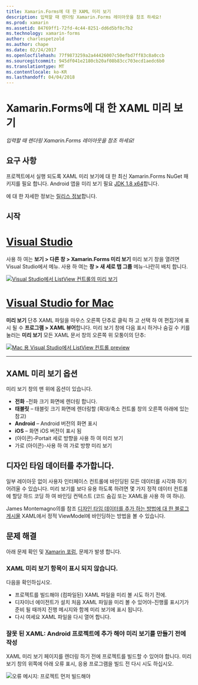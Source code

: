 ```yaml
---
title: Xamarin.Forms에 대 한 XAML 미리 보기
description: 입력할 때 렌더링 Xamarin.Forms 레이아웃을 참조 하세요!
ms.prod: xamarin
ms.assetid: 84769ff1-72fd-4c44-8251-dd6d5bf8c7b2
ms.technology: xamarin-forms
author: charlespetzold
ms.author: chape
ms.date: 02/24/2017
ms.openlocfilehash: 77f9873259a2a44426007c50efbd7ff83c8a0ccb
ms.sourcegitcommit: 945df041e2180cb20af08b83cc703ecd1aedc6b0
ms.translationtype: MT
ms.contentlocale: ko-KR
ms.lasthandoff: 04/04/2018
---
```

# <a name="xaml-previewer-for-xamarinforms"></a>Xamarin.Forms에 대 한 XAML 미리 보기

_입력할 때 렌더링 Xamarin.Forms 레이아웃을 참조 하세요!_

## <a name="requirements"></a>요구 사항

프로젝트에서 실행 되도록 XAML 미리 보기에 대 한 최신 Xamarin.Forms NuGet 패키지를 필요 합니다. Android 앱을 미리 보기 필요 [JDK 1.8 x64](http://www.oracle.com/technetwork/java/javase/downloads/jdk8-downloads-2133151.html)합니다.

에 대 한 자세한 정보는 [릴리스 정보](https://developer.xamarin.com/releases/studio/xamarin.studio_6.2/xamarin.studio_6.2/#Xamarin_Forms_Previewer)합니다.

## <a name="getting-started"></a>시작

# <a name="visual-studiotabvswin"></a>[Visual Studio](#tab/vswin)

사용 하 여는 **보기 > 다른 창 > Xamarin.Forms 미리 보기** 미리 보기 창을 열려면 Visual Studio에서 메뉴. 사용 하 여는 **창 > 새 세로 탭 그룹** 메뉴-나란히 배치 합니다.

[![Visual Studio에서 ListView 컨트롤의 미리 보기](xaml-previewer-images/xamlp-list-vs-sml.png "Visual Studio의 Forms 미리 보기")](xaml-previewer-images/xamlp-list-vs.png#lightbox "Visual Studio의 Forms 미리 보기")

# <a name="visual-studio-for-mactabvsmac"></a>[Visual Studio for Mac](#tab/vsmac)

**미리 보기** 단추 XAML 파일을 마우스 오른쪽 단추로 클릭 하 고 선택 하 여 편집기에 표시 될 수 **프로그램 > XAML 뷰어**합니다. 미리 보기 창에 다음 표시 하거나 숨길 수 키를 눌러는 **미리 보기** 모든 XAML 문서 창의 오른쪽 위 모퉁이의 단추:

[![Mac 용 Visual Studio에서 ListView 컨트롤 preview](xaml-previewer-images/xamlp-list-sml.png "Mac 용 Visual Studio의 Forms 미리 보기")](xaml-previewer-images/xamlp-list.png#lightbox "Mac 용 Visual Studio의 Forms 미리 보기")

-----

## <a name="xaml-preview-options"></a>XAML 미리 보기 옵션

미리 보기 창의 맨 위에 옵션이 있습니다.

* **전화** -전화 크기 화면에 렌더링 합니다.
* **태블릿** – 태블릿 크기 화면에 렌더링할 (확대/축소 컨트롤 창의 오른쪽 아래에 있는 참고)
* **Android** – Android 버전의 화면 표시
* **iOS** – 화면 iOS 버전이 표시 됨
* (아이콘)-Portait 세로 방향을 사용 하 여 미리 보기
* 가로 (아이콘)-사용 하 여 가로 방향 미리 보기

## <a name="adding-design-time-data"></a>디자인 타임 데이터를 추가합니다.

일부 레이아웃 없이 사용자 인터페이스 컨트롤에 바인딩된 모든 데이터를 시각화 하기 어려울 수 있습니다. 미리 보기를 보다 유용 하도록 하려면 몇 가지 정적 데이터 컨트롤에 할당 하드 코딩 하 여 바인딩 컨텍스트 (코드 숨김 또는 XAML을 사용 하 여 하나).

James Montemagno의를 참조 [디자인 타임 데이터를 추가 하는 방법에 대 한 블로그 게시물](http://motzcod.es/post/143702671962/xamarinforms-xaml-previewer-design-time-data) XAML에서 정적 ViewModel에 바인딩하는 방법을 볼 수 있습니다.

## <a name="troubleshooting"></a>문제 해결

아래 문제 확인 및 [Xamarin 포럼](https://forums.xamarin.com/categories/xamarin-forms), 문제가 발생 합니다.

### <a name="xaml-preview-isnt-showing"></a>XAML 미리 보기 항목이 표시 되지 않습니다.

다음을 확인하십시오.

* 프로젝트를 빌드해야 (컴파일된) XAML 파일을 미리 볼 시도 하기 전에.
* 디자이너 에이전트가 설치 처음 XAML 파일을 미리 볼 수 있어야-진행률 표시기가 준비 될 때까지 진행 메시지와 함께 미리 보기에 표시 됩니다.
* 다시 여세요 XAML 파일을 다시 열어 합니다.

### <a name="invalid-xaml-the-android-project-needs-to-built-before-preview-can-be-created"></a>잘못 된 XAML: Android 프로젝트에 추가 해야 미리 보기를 만들기 전에 작성

XAML 미리 보기 페이지를 렌더링 하기 전에 프로젝트를 빌드할 수 있어야 합니다.
미리 보기 창의 위쪽에 아래 오류 표시, 응용 프로그램을 빌드 전 다시 시도 하십시오.

![오류 메시지: 프로젝트 먼저 빌드해야](xaml-previewer-images/error-not-built-sml.png "오류 메시지: 프로젝트를 다시 작성")
